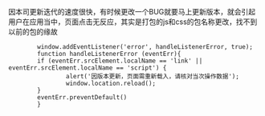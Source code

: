 
因本司更新迭代的速度很快，有时候更改一个BUG就要马上更新版本，就会引起用户在应用当中，页面点击无反应，其实是打包的js和css的包名称更改，找不到以前的包的缘故

            window.addEventListener('error', handleListenerError, true);
            function handleListenerError (eventErr){
            if (eventErr.srcElement.localName == 'link' || eventErr.srcElement.localName == 'script') {
                    alert('因版本更新，页面需重新载入，请核对当次操作数据');
                    window.location.reload();
            }
            eventErr.preventDefault()
            }